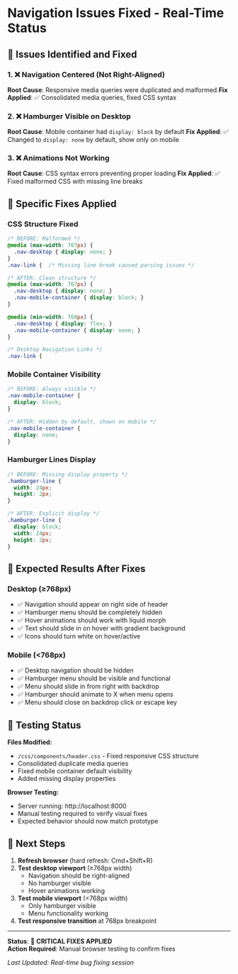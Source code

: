 # Navigation Issues Fixed - Real-Time Status

## 🚨 Issues Identified and Fixed

### 1. ❌ Navigation Centered (Not Right-Aligned)
**Root Cause**: Responsive media queries were duplicated and malformed
**Fix Applied**: ✅ Consolidated media queries, fixed CSS syntax

### 2. ❌ Hamburger Visible on Desktop
**Root Cause**: Mobile container had `display: block` by default
**Fix Applied**: ✅ Changed to `display: none` by default, show only on mobile

### 3. ❌ Animations Not Working
**Root Cause**: CSS syntax errors preventing proper loading
**Fix Applied**: ✅ Fixed malformed CSS with missing line breaks

## 🔧 Specific Fixes Applied

### CSS Structure Fixed
```css
/* BEFORE: Malformed */
@media (max-width: 767px) {
  .nav-desktop { display: none; }
}
.nav-link {  /* Missing line break caused parsing issues */

/* AFTER: Clean structure */
@media (max-width: 767px) {
  .nav-desktop { display: none; }
  .nav-mobile-container { display: block; }
}

@media (min-width: 768px) {
  .nav-desktop { display: flex; }
  .nav-mobile-container { display: none; }
}

/* Desktop Navigation Links */
.nav-link {
```

### Mobile Container Visibility
```css
/* BEFORE: Always visible */
.nav-mobile-container {
  display: block;
}

/* AFTER: Hidden by default, shown on mobile */
.nav-mobile-container {
  display: none;
}
```

### Hamburger Lines Display
```css
/* BEFORE: Missing display property */
.hamburger-line {
  width: 24px;
  height: 2px;
}

/* AFTER: Explicit display */
.hamburger-line {
  display: block;
  width: 24px;
  height: 2px;
}
```

## 🎯 Expected Results After Fixes

### Desktop (≥768px)
- ✅ Navigation should appear on right side of header
- ✅ Hamburger menu should be completely hidden
- ✅ Hover animations should work with liquid morph
- ✅ Text should slide in on hover with gradient background
- ✅ Icons should turn white on hover/active

### Mobile (<768px)
- ✅ Desktop navigation should be hidden
- ✅ Hamburger menu should be visible and functional
- ✅ Menu should slide in from right with backdrop
- ✅ Hamburger should animate to X when menu opens
- ✅ Menu should close on backdrop click or escape key

## 🔄 Testing Status

**Files Modified:**
- `/css/components/header.css` - Fixed responsive CSS structure
- Consolidated duplicate media queries
- Fixed mobile container default visibility
- Added missing display properties

**Browser Testing:**
- Server running: http://localhost:8000
- Manual testing required to verify visual fixes
- Expected behavior should now match prototype

## 📝 Next Steps

1. **Refresh browser** (hard refresh: Cmd+Shift+R)
2. **Test desktop viewport** (≥768px width)
   - Navigation should be right-aligned
   - No hamburger visible
   - Hover animations working
3. **Test mobile viewport** (<768px width)
   - Only hamburger visible
   - Menu functionality working
4. **Test responsive transition** at 768px breakpoint

---

**Status**: 🔧 **CRITICAL FIXES APPLIED**  
**Action Required**: Manual browser testing to confirm fixes

*Last Updated: Real-time bug fixing session*
